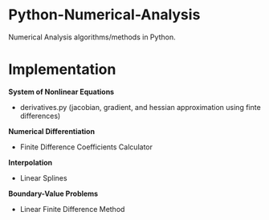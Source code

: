 # Python-Numerical-Analysis
Numerical Analysis algorithms/methods in Python.

# Implementation

**System of Nonlinear Equations**
- derivatives.py (jacobian, gradient, and hessian approximation using finte differences)

**Numerical Differentiation**
- Finite Difference Coefficients Calculator

**Interpolation**
- Linear Splines

**Boundary-Value Problems**
- Linear Finite Difference Method
